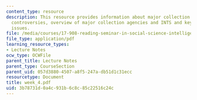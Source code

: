 ```yaml
---
content_type: resource
description: This resource provides information about major collection issues and
  controversies, overview of major collection agencies and INTS and key collections
  issues.
file: /media/courses/17-908-reading-seminar-in-social-science-intelligence-and-national-security-fall-2005/3b78731d0a4c931b6c8c85c22516c24c_week_4.pdf
file_type: application/pdf
learning_resource_types:
- Lecture Notes
ocw_type: OCWFile
parent_title: Lecture Notes
parent_type: CourseSection
parent_uid: 057d3880-4507-a8f5-247a-db51d1c31ecc
resourcetype: Document
title: week_4.pdf
uid: 3b78731d-0a4c-931b-6c8c-85c22516c24c
---
```

